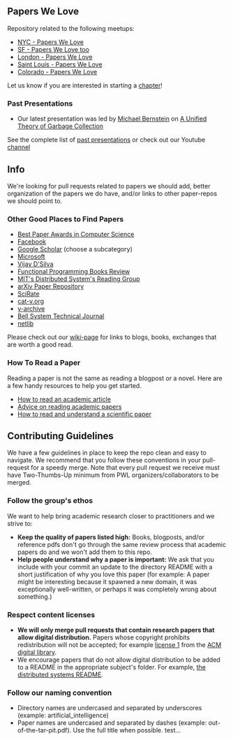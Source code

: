 ## Papers We Love

Repository related to the following meetups:

* [NYC - Papers We Love](http://www.meetup.com/papers-we-love/)
* [SF - Papers We Love too](http://www.meetup.com/papers-we-love-too/)
* [London - Papers We Love](http://www.meetup.com/papers-we-love-london)
* [Saint Louis - Papers We Love](http://www.meetup.com/Papers-We-Love-in-saint-louis/)
* [Colorado - Papers We Love](http://www.meetup.com/Papers-We-Love-Boulder/)

Let us know if you are interested in starting a [chapter](https://github.com/papers-we-love/papers-we-love/wiki/Creating-a-PWL-chapter)!

### Past Presentations

* Our latest presentation was led by [Michael Bernstein](http://michaelrbernste.in/) on [A Unified Theory of Garbage Collection](http://www.youtube.com/watch?v=XtUtfARSIv8)

See the complete list of [past presentations](https://github.com/papers-we-love/papers-we-love/wiki/Past-Presentations) or check out our Youtube [channel](http://www.youtube.com/user/PapersWeLove)

## Info

We're looking for pull requests related to papers we should add, better organization of the papers we do have, and/or links to other paper-repos we should point to.

### Other Good Places to Find Papers

* [Best Paper Awards in Computer Science](http://jeffhuang.com/best_paper_awards.html)
* [Facebook](https://www.facebook.com/publications)
* [Google Scholar](http://scholar.google.com/citations?view_op=top_venues&hl=en&vq=eng) (choose a subcategory)
* [Microsoft](http://research.microsoft.com/apps/catalog/default.aspx?t=publications)
* [Vijay D'Silva](http://www.eecs.berkeley.edu/~vijayd/#papers)
* [Functional Programming Books Review](http://alexott.net/en/fp/books/)
* [MIT's Distributed System's Reading Group](http://pdos.csail.mit.edu/dsrg/)
* [arXiv Paper Repository](http://arxiv.org/)
* [SciRate](https://scirate.com/)
* [cat-v.org](http://doc.cat-v.org/)
* [y-archive](http://yarchive.net/comp/index.html)
* [Bell System Technical Journal](http://www3.alcatel-lucent.com/bstj/)
* [netlib](http://www.netlib.org/)

Please check out our [wiki-page](https://github.com/papers-we-love/papers-we-love/wiki/Other-Good-Sources-of-Reading-Material) for links to blogs, books, exchanges that are worth a good read.

### How To Read a Paper

Reading a paper is not the same as reading a blogpost or a novel. Here are a few handy resources to help you get started.

* [How to read an academic article](http://organizationsandmarkets.com/2010/08/31/how-to-read-an-academic-article/)
* [Advice on reading academic papers](http://www4.ncsu.edu/~akmassey/posts/2012-02-15-advice-on-reading-academic-papers.html)
* [How to read and understand a scientific paper](http://violentmetaphors.com/2013/08/25/how-to-read-and-understand-a-scientific-paper-2/)

## Contributing Guidelines

We have a few guidelines in place to keep the repo clean and easy to navigate. We recommend that you follow these conventions in your pull-request for a speedy merge. Note that every pull request we receive must have Two-Thumbs-Up minimum from PWL organizers/collaborators to be merged.

### Follow the group's ethos

We want to help bring academic research closer to practitioners and we strive to:
* **Keep the quality of papers listed high:** Books, blogposts, and/or reference pdfs don't go through the same review process that academic papers do and we won't add them to this repo.
* **Help people understand why a paper is important:** We ask that you include with your commit an update to the directory README with a short justification of why you love this paper (for example: A paper might be interesting because it spawned a new domain, it was exceptionally well-written, or perhaps it was completely wrong about something.)

### Respect content licenses

* **We will only merge pull requests that contain research papers that allow digital distribution.** Papers whose copyright prohibits redistribution will not be accepted; for example [license 1](http://www.acm.org/publications/policies/copyright-policy-v1) from the [ACM digital library](http://www.acm.org/publications/policies/copyright_policy).
* We encourage papers that do not allow digital distribution to be added to a README in the appropriate subject's folder. For example, [the distributed systems README](https://github.com/papers-we-love/papers-we-love/blob/master/distributed_systems/README.md).

### Follow our naming convention

* Directory names are undercased and separated by underscores (example: artificial_intelligence)
* Paper names are undercased and separated by dashes (example: out-of-the-tar-pit.pdf). Use the full title when possible.
test...
